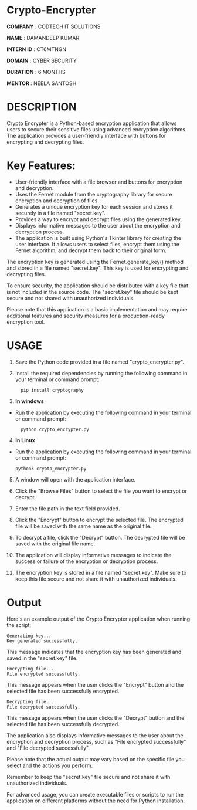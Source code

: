 # Crypto-Encrypter

**COMPANY** : CODTECH IT SOLUTIONS

**NAME** : DAMANDEEP KUMAR

**INTERN ID** : CT6MTNGN

**DOMAIN** : CYBER SECURITY

**DURATION** : 6 MONTHS

**MENTOR** : NEELA SANTOSH

# DESCRIPTION
Crypto Encrypter is a Python-based encryption application that allows users to secure their sensitive files using advanced encryption algorithms. The application provides a user-friendly interface with buttons for encrypting and decrypting files.

# Key Features:

* User-friendly interface with a file browser and buttons for encryption and decryption.
* Uses the Fernet module from the cryptography library for secure encryption and decryption of files.
* Generates a unique encryption key for each session and stores it securely in a file named "secret.key".
* Provides a way to encrypt and decrypt files using the generated key.
* Displays informative messages to the user about the encryption and decryption process.
* The application is built using Python's Tkinter library for creating the user interface. It allows users to select files, encrypt them using the Fernet algorithm, and decrypt them back to their original form.

The encryption key is generated using the Fernet.generate_key() method and stored in a file named "secret.key". This key is used for encrypting and decrypting files.

To ensure security, the application should be distributed with a key file that is not included in the source code. The "secret.key" file should be kept secure and not shared with unauthorized individuals.

Please note that this application is a basic implementation and may require additional features and security measures for a production-ready encryption tool.

# USAGE
1. Save the Python code provided in a file named "crypto_encrypter.py".

2. Install the required dependencies by running the following command in your terminal or command prompt:

         pip install cryptography

3. **In windows**
 * Run the application by executing the following command in your terminal or command prompt:

         python crypto_encrypter.py
 4. **In Linux**  
   * Run the application by executing the following command in your terminal or command prompt:

         python3 crypto_encrypter.py
         
5. A window will open with the application interface.

6. Click the "Browse Files" button to select the file you want to encrypt or decrypt.

5. Enter the file path in the text field provided.

6. Click the "Encrypt" button to encrypt the selected file. The encrypted file will be saved with the same name as the original file.

7. To decrypt a file, click the "Decrypt" button. The decrypted file will be saved with the original file name.

8. The application will display informative messages to indicate the success or failure of the encryption or decryption process.

9. The encryption key is stored in a file named "secret.key". Make sure to keep this file secure and not share it with unauthorized individuals.

# Output

Here's an example output of the Crypto Encrypter application when running the script:

```
Generating key...
Key generated successfully.
```

This message indicates that the encryption key has been generated and saved in the "secret.key" file.

```
Encrypting file...
File encrypted successfully.
```

This message appears when the user clicks the "Encrypt" button and the selected file has been successfully encrypted.

```
Decrypting file...
File decrypted successfully.
```

This message appears when the user clicks the "Decrypt" button and the selected file has been successfully decrypted.

The application also displays informative messages to the user about the encryption and decryption process, such as "File encrypted successfully" and "File decrypted successfully".

Please note that the actual output may vary based on the specific file you select and the actions you perform.

Remember to keep the "secret.key" file secure and not share it with unauthorized individuals.

For advanced usage, you can create executable files or scripts to run the application on different platforms without the need for Python installation.



